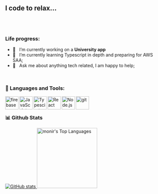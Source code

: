 ## I code to relax...

<br/>
<br/>
  
### Life progress:

- 🔭 &nbsp; I’m currently working on a **University app**
- 🌱 &nbsp; I’m currently learning Typescript in depth and preparing for AWS SAA; 
- 💬 &nbsp; Ask me about anything tech related, I am happy to help;

<br>

### 🔨 Languages and Tools:
<a href="https://firebase.google.com/" target="_blank"> <img align="left" src="https://raw.githubusercontent.com/rahul-jha98/github_readme_icons/main/language_and_tools/square/firebase/firebase.svg" alt="firebase" height ="42px"/> </a>
<a href="https://developer.mozilla.org/en-US/docs/Web/JavaScript" target="_blank"> <img align="left" alt="JavaScript" height ="42px"  src="https://raw.githubusercontent.com/rahul-jha98/github_readme_icons/main/language_and_tools/square/javascript/javascript.svg"> </a>
<a href="https://www.typescriptlang.org/" target="_blank"><img align="left" alt="Typescirpt" height ="42px" src="https://raw.githubusercontent.com/rahul-jha98/github_readme_icons/main/language_and_tools/square/typescript/typescript.svg"></a>
<a href="https://reactjs.org/" target="_blank"> <img align="left" alt="React" height ="42px" src="https://raw.githubusercontent.com/rahul-jha98/github_readme_icons/main/language_and_tools/square/react/react.svg"></a>
<a href="https://nodejs.org" target="_blank"><img align="left" alt="Node.js" height ="42px" src="https://raw.githubusercontent.com/rahul-jha98/github_readme_icons/main/language_and_tools/square/node/node.svg"></a>
<a href="https://git-scm.com/" target="_blank"> <img src="https://raw.githubusercontent.com/rahul-jha98/github_readme_icons/main/language_and_tools/square/git-scm/git-scm.svg" align="left" alt="git" height='42px'/> </a>
<br>
<br>


### 📊 Github Stats
<a href='https://github.com/monir-shembesh/github-stats-transparent'>
  
![GitHub stats](https://github-readme-stats.vercel.app/api?username=monir-shembesh&show_icons=true&theme=radical&count_private=true)
  <a href="https://github.com/anuraghazra/github-readme-stats"><img alt="monir's Top Languages" src="https://github-readme-stats.vercel.app/api/top-langs/?username=monir-shembesh&langs_count=8&layout=compact&theme=react&hide_border=true&bg_color=1F222E&title_color=F85D7F&icon_color=F8D866" height="192px"/></a>
  <br/>

</a>

<br>
